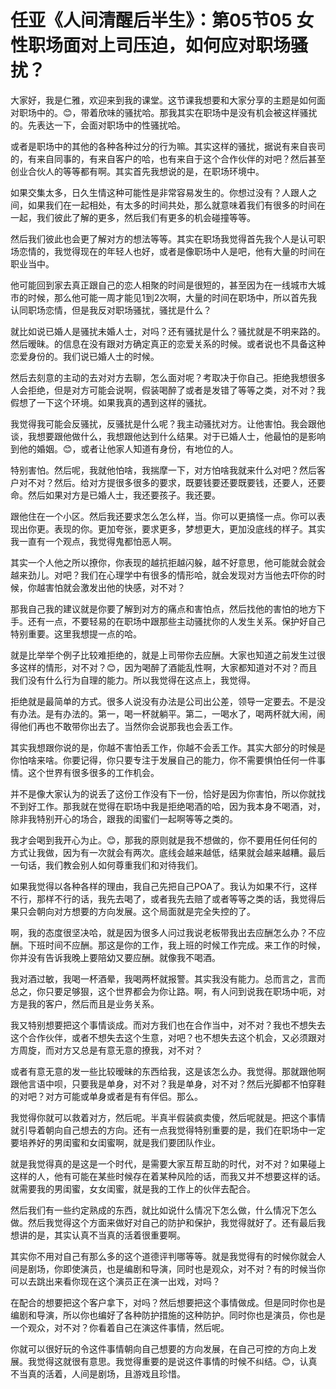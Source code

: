 # 任亚《人间清醒后半生》：第05节05 女性职场面对上司压迫，如何应对职场骚扰？

大家好，我是仁雅，欢迎来到我的课堂。这节课我想要和大家分享的主题是如何面对职场中的。😊，带着欣味的骚扰哈。那我其实在职场中是没有机会被这样骚扰的。先表达一下，会面对职场中的性骚扰哈。

或者是职场中的其他的各种各种过分的行为嘛。其实这样的骚扰，据说有来自丧司的，有来自同事的，有来自客户的哈，也有来自于这个合作伙伴的对吧？然后甚至创业合伙人的等等都有啊。其实首先我想说的是，在职场环境中。

如果交集太多，日久生情这种可能性是非常容易发生的。你想过没有？人跟人之间，如果我们在一起相处，有太多的时间共处，那么就意味着我们有很多的时间在一起，我们彼此了解的更多，然后我们有更多的机会碰撞等等。

然后我们彼此也会更了解对方的想法等等。其实在职场我觉得首先我个人是认可职场恋情的，我觉得现在的年轻人也好，或者是像职场中人是吧，他有大量的时间在职业当中。

他可能回到家去真正跟自己的恋人相聚的时间是很短的，甚至因为在一线城市大城市的时候，那么他可能一周才能见1到2次啊，大量的时间在职场中，所以首先我认同职场恋情，但是我反对职场骚扰，骚扰是什么？

就比如说已婚人是骚扰未婚人士，对吗？还有骚扰是什么？骚扰就是不明来路的。然后暧昧。的信息在没有跟对方确定真正的恋爱关系的时候。或者说也不具备这种恋爱身份的。我们说已婚人士的时候。

然后去刻意的主动的去对对方去聊，怎么面对呢？考取决于你自己。拒绝我想很多人会拒绝，但是对方可能会说啊，假装喝醉了或者是发错了等等之类，对不对？我假想了一下这个环境。如果我真的遇到这样的骚扰。

我觉得我可能会反骚扰，反骚扰是什么呢？我主动骚扰对方。让他害怕。我会跟他谈，我想要跟他做什么，我想跟他达到什么结果。对于已婚人士，他最怕的是影响到他的婚姻。😊，或者让他家人知道有身份，有地位的人。

特别害怕。然后呢，我就他怕啥，我揣摩一下，对方怕啥我就来什么对吧？然后客户对不对？然后。给对方提很多很多的要求，既要钱要还要既要钱，还要人，还要命。然后如果对方是已婚人士，我还要孩子。我还要。

跟他住在一个小区。然后我还要求怎么怎么样，当。你可以更搞怪一点。你可以表现出你更。表现的你。更加夸张，要求更多，梦想更大，更加没底线的样子。其实我一直有一个观点，我觉得鬼都怕恶人啊。

其实一个人他之所以撩你，你表现的越抗拒越闪躲，越不好意思，他可能就会就会越来劲儿。对吧？我们在心理学中有很多的情形哈，就会发现对方当他去吓你的时候，你越害怕就会激发出他的快感，对不对？

那我自己我的建议就是你要了解到对方的痛点和害怕点，然后找他的害怕的地方下手。还有一点，不要轻易的在职场中跟那些主动骚扰你的人发生关系。保护好自己特别重要。这里我想提一点的哈。

就是比举举个例子比较难拒绝的，就是上司带你去应酬。大家也知道之前发生过很多这样的情形，对不对？😊，因为喝醉了酒能乱性啊，大家都知道对不对？而且我们没有什么行为自理的能力。所以我觉得在这点上，我觉得。

拒绝就是最简单的方式。很多人说没有办法是公司出公差，领导一定要去。不是没有办法。是有办法的。第一，喝一杯就躺平。第二，一喝水了，喝两杯就大闹，闹得他们再也不敢带你出去了。当然你会说那我也会丢工作。

其实我想跟你说的是，你越不害怕丢工作，你越不会丢工作。其实大部分的时候是你怕啥来啥。你要记得，你只要专注于发展自己的能力，你不需要惧怕任何一件事情。这个世界有很多很多的工作机会。

并不是像大家认为的说丢了这份工作没有下一份，恰好是因为你害怕，所以你就找不到好工作。那我就在觉得在职场中我是拒绝喝酒的哈，因为我本身不喝酒，对，除非我特别开心的场合，跟我的闺蜜们一起啊等等之类的。

我才会喝到我开心为止。😊，那我的原则就是我不想做的，你不要用任何任何的方式让我做，因为有一次就会有两次。底线会越来越低，结果就会越来越糟。最后一句话，我们教会别人如何尊重我们和对待我们。

如果我觉得以各种各样的理由，我自己先把自己POA了。我认为如果不行，这样不行，那样不行的话，我先去喝了，或者我先去赔了或者等等之类的话，我觉得后果只会朝向对方想要的方向发展。这个局面就是完全失控的了。

啊，我的态度很坚决哈，就是因为很多人问过我说老板带我出去应酬怎么办？不应酬。下班时间不应酬。那这是你的工作，我上班的时候工作完成。来工作的时候，你并没有告诉我晚上要陪幼又要应酬。就像我不喝酒。

我对酒过敏，我喝一杯酒晕，我喝两杯就报警。其实我没有能力。总而言之，言而总之，你只要足够狠，这个世界都会为你让路。啊，有人问到说我在职场中呃，对方是我的客户，然后而且是业务关系。

我又特别想要把这个事情谈成。而对方我们也在合作当中，对不对？我也不想失去这个合作伙伴，或者不想失去这个生意，对吧？也不想失去这个机会，又必须跟对方周旋，而对方又总是有意无意的撩我，对不对？

或者有意无意的发一些比较暧昧的东西给我，这是该怎么办。我觉得。那就跟他啊跟他言语中呗，只要我是单身，对不对？我是单身，对不对？然后光脚都不怕穿鞋的对吧？对方可能或单身或者是有有伴侣。那么。

我觉得你就可以救着对方，然后呢。半真半假装疯卖傻，然后呢就是。把这个事情就引导着朝向自己想去的方向。还有一点我觉得特别重要的是，我们在职场中一定要培养好的男闺蜜和女闺蜜啊，就是我们要团队作业。

就是我觉得真的是这是一个时代，是需要大家互帮互助的时代，对不对？如果碰上这样的人，他有可能在某些时候存在着某种风险的话，而我又并不想要这样的话。就需要我的男闺蜜，女女闺蜜，就是我的工作上的伙伴去配合。

然后我们有一些约定熟成的东西，就比如说什么情况下怎么做，什么情况下怎么做。然后我觉得这个方面来做好对自己的防护和保护，我觉得就好了。还有最后我想讲的是，其实认真不当真的活着很重要啊。

其实你不用对自己有那么多的这个道德评判哪等等。就是我觉得有的时候你就会人间是剧场，你即使演员，也是编剧和导演，同时也是观众，对不对？有的时候当你可以去跳出来看你现在这个演员正在演一出戏，对吗？

在配合的想要把这个客户拿下，对吗？然后想要把这个事情做成。但是同时你也是编剧和导演，所以你也编好了各种防护措施的这种防护。同时你也是演员，你也是一个观众，对不对？你看着自己在演这件事情，然后呢。

你就可以很好玩的令这件事情朝向自己想要的方向发展，在自己可控的方向上发展。我觉得这就很有意思。我觉得重要的是说这件事情的时候不纠结。😊，认真不当真的活着，人间是剧场，且游戏且珍惜。

